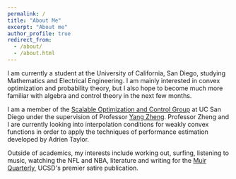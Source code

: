 ```yaml
---
permalink: /
title: "About Me"
excerpt: "About me"
author_profile: true
redirect_from: 
  - /about/
  - /about.html
---
```


I am currently a student at the University of California, San Diego, studying Mathematics and Electrical Engineering. 
I am mainly interested in convex optimization and probability theory, but I also hope to become much more familiar with algebra and control theory in the next few months.

I am a member of the [Scalable Optimization and Control Group](https://zhengy09.github.io/soclab.html) at UC San Diego under the supervision of Professor [Yang Zheng](https://zhengy09.github.io/index.html).
Professor Zheng and I are currently looking into interpolation conditions for weakly convex functions in order to apply the techniques of performance estimation developed by Adrien Taylor.

Outside of academics, my interests include working out, surfing, listening to music, watching the NFL and NBA, literature and writing for the [Muir Quarterly](https://themq.org/), UCSD's premier satire publication.

